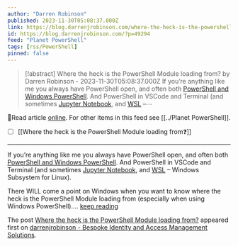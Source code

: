 ```yaml
---
author: "Darren Robinson"
published: 2023-11-30T05:08:37.000Z
link: https://blog.darrenjrobinson.com/where-the-heck-is-the-powershell-module-loading-from/
id: https://blog.darrenjrobinson.com/?p=49294
feed: "Planet PowerShell"
tags: [rss/PowerShell]
pinned: false
---
```

> [!abstract] Where the heck is the PowerShell Module loading from? by Darren Robinson - 2023-11-30T05:08:37.000Z
> If you’re anything like me you always have PowerShell open, and often both [PowerShell and Windows PowerShell](https://learn.microsoft.com/en-us/powershell/scripting/whats-new/differences-from-windows-powershell?view=powershell-7.4). And PowerShell in VSCode and Terminal (and sometimes [Jupyter Notebook](https://blog.darrenjrobinson.com/elevate-your-documentation-with-powershell-jupyter-notebook/), and [WSL](https://blog.darrenjrobinson.com/windows-subsystem-for-linux-instance-has-terminated/) –⋯

🔗Read article [online](https://blog.darrenjrobinson.com/where-the-heck-is-the-powershell-module-loading-from/). For other items in this feed see [[../Planet PowerShell]].

- [ ] [[Where the heck is the PowerShell Module loading from❓]]
- - -
If you’re anything like me you always have PowerShell open, and often both [PowerShell and Windows PowerShell](https://learn.microsoft.com/en-us/powershell/scripting/whats-new/differences-from-windows-powershell?view=powershell-7.4). And PowerShell in VSCode and Terminal (and sometimes [Jupyter Notebook](https://blog.darrenjrobinson.com/elevate-your-documentation-with-powershell-jupyter-notebook/), and [WSL](https://blog.darrenjrobinson.com/windows-subsystem-for-linux-instance-has-terminated/) – Windows Subsystem for Linux).

There WILL come a point on Windows when you want to know where the heck is the PowerShell Module loading from (especially when using Windows PowerShell).… [keep reading](https://blog.darrenjrobinson.com/where-the-heck-is-the-powershell-module-loading-from/)

The post [Where the heck is the PowerShell Module loading from?](https://blog.darrenjrobinson.com/where-the-heck-is-the-powershell-module-loading-from/) appeared first on [darrenjrobinson - Bespoke Identity and Access Management Solutions](https://blog.darrenjrobinson.com).
